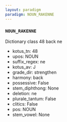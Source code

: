 ```yaml
---
layout: paradigm
paradigm: NOUN_RAKENNE
---
```

### ` NOUN_RAKENNE `

Dictionary class 48 back ne
* kotus_tn: 48
* upos: NOUN
* suffix_regex: ne
* kotus_av: J
* grade_dir: strengthen
* harmony: back
* possessive: False
* stem_diphthong: None
* deletion: ne
* plurale_tantum: False
* clitics: False
* pos: NOUN
* stem_vowel: None
